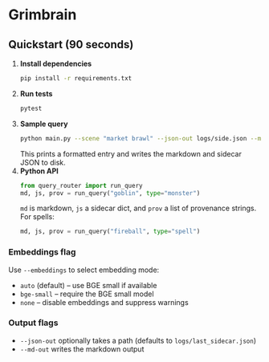 # Grimbrain

## Quickstart (90 seconds)

1. **Install dependencies**
   ```bash
   pip install -r requirements.txt
   ```
2. **Run tests**
   ```bash
   pytest
   ```
3. **Sample query**
   ```bash
   python main.py --scene "market brawl" --json-out logs/side.json --md-out logs/side.md
   ```
   This prints a formatted entry and writes the markdown and sidecar JSON to disk.
4. **Python API**
   ```python
   from query_router import run_query
   md, js, prov = run_query("goblin", type="monster")
   ```
   `md` is markdown, `js` a sidecar dict, and `prov` a list of provenance strings.
   For spells:
   ```python
   md, js, prov = run_query("fireball", type="spell")
   ```

### Embeddings flag

Use `--embeddings` to select embedding mode:
- `auto` (default) – use BGE small if available
- `bge-small` – require the BGE small model
- `none` – disable embeddings and suppress warnings

### Output flags

- `--json-out` optionally takes a path (defaults to `logs/last_sidecar.json`)
- `--md-out` writes the markdown output
